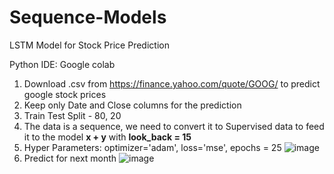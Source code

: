# Sequence-Models
LSTM Model for Stock Price Prediction

Python IDE: Google colab

1. Download .csv from https://finance.yahoo.com/quote/GOOG/ to predict google stock prices
2. Keep only Date and Close columns for the prediction
3. Train Test Split - 80, 20
4. The data is a sequence, we need to convert it to Supervised data to feed it to the model **x<Variables> + y<Target>** with **look_back = 15**
5. Hyper Parameters: optimizer='adam', loss='mse', epochs = 25
  ![image](https://user-images.githubusercontent.com/49114626/119544789-b2b40200-bdaf-11eb-94cf-d07e7a9d1e46.png)
6. Predict for next month
  ![image](https://user-images.githubusercontent.com/49114626/119544893-ceb7a380-bdaf-11eb-8831-ab74212d6b7e.png)
